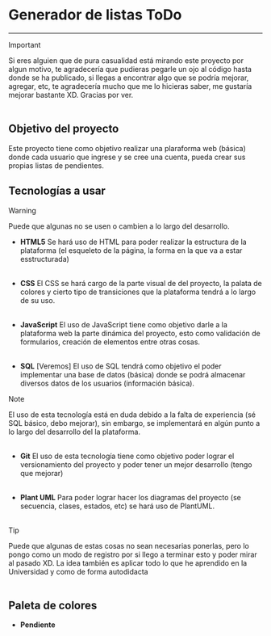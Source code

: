 # Generador de listas ToDo
----------------

>[!IMPORTANT]
>Si eres alguien que de pura casualidad está mirando este proyecto por algun motivo, te agradecería que pudieras pegarle un ojo al código hasta donde se ha publicado, si llegas a encontrar algo que se podría mejorar, agregar, etc, te agradecería mucho que me lo hicieras saber, me gustaría mejorar bastante XD. Gracias por ver.<br><br>

## Objetivo del proyecto
Este proyecto tiene como objetivo realizar una plaraforma web (básica) donde cada usuario que ingrese y se cree una cuenta, pueda crear sus propias listas de pendientes.<br>

## Tecnologías a usar

>[!WARNING]
>Puede que algunas no se usen o cambien a lo largo del desarrollo.

* **HTML5**
Se hará uso de HTML para poder realizar la estructura de la plataforma (el esqueleto de la página, la forma en la que va a estar esstructurada)<br><br>

* **CSS**
El CSS se hará cargo de la parte visual de del proyecto, la palata de colores y cierto tipo de transiciones que la plataforma tendrá a lo largo de su uso.<br><br>

* **JavaScript**
El uso de JavaScript tiene como objetivo darle a la plataforma web la parte dinámica del proyecto, esto como validación de formularios, creación de elementos entre otras cosas.<br><br>

* **SQL** [Veremos]
El uso de SQL tendrá como objetivo el poder implementar una base de datos (básica) donde se podrá almacenar diversos datos de los usuarios (información básica).
> [!NOTE]
> El uso de esta tecnología está en duda debido a la falta de experiencia (sé SQL básico, debo mejorar), sin embargo, se implementará en algún punto a lo largo del desarrollo del la plataforma.<br><br>

* **Git**
El uso de esta tecnología tiene como objetivo poder lograr el versionamiento del proyecto y poder tener un mejor desarrollo (tengo que mejorar)<br><br>

* **Plant UML**
Para poder lograr hacer los diagramas del proyecto (se secuencia, clases, estados, etc) se hará uso de PlantUML.<br><br>

>[!TIP]
>Puede que algunas de estas cosas no sean necesarias ponerlas, pero lo pongo como un modo de registro por si llego a terminar esto y poder mirar al pasado XD. La idea también es aplicar todo lo que he aprendido en la Universidad y como de forma autodidacta<br><br>

## Paleta de colores
* **Pendiente**